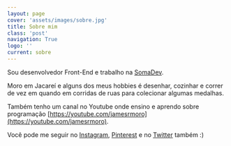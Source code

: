 ```yaml
---
layout: page
cover: 'assets/images/sobre.jpg'
title: Sobre mim
class: 'post'
navigation: True
logo: ''
current: sobre
---
```


Sou desenvolvedor Front-End e trabalho na [SomaDev](https://somadev.com.br).

Moro em Jacareí e alguns dos meus hobbies é desenhar, cozinhar e correr de vez em quando em corridas de ruas para colecionar algumas medalhas.

Também tenho um canal no Youtube onde ensino e aprendo sobre programação [https://youtube.com/jamesrmoro](https://youtube.com/jamesrmoro).

Você pode me seguir no [Instagram](https://instagram.com/jamesrmoro), [Pinterest](https://br.pinterest.com/jamesrmoro/) e no [Twitter](https://twitter.com/jamesrmoro) também :)
